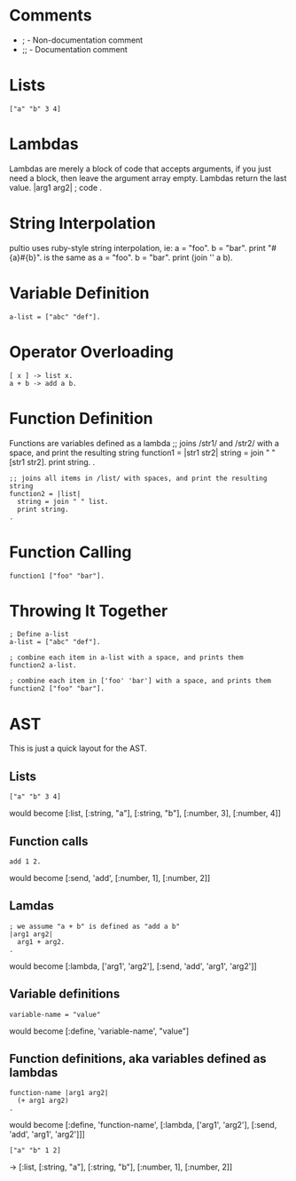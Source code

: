 Comments
========
* ;   -  Non-documentation comment
* ;;   -  Documentation comment

Lists
=====
    ["a" "b" 3 4]

Lambdas
=======
Lambdas are merely a block of code that accepts arguments, if you just need a block, then leave the argument array empty.
Lambdas return the last value.
    |arg1 arg2|
      ; code
    .


String Interpolation
====================
pultio uses ruby-style string interpolation, ie:
    a = "foo".
    b = "bar".
    print "#{a}#{b}".
is the same as
    a = "foo".
    b = "bar".
    print (join '' a b).

Variable Definition
===================
    a-list = ["abc" "def"].

Operator Overloading
====================
    [ x ] -> list x.
    a + b -> add a b.

Function Definition
===================
Functions are variables defined as a lambda
    ;; joins /str1/ and /str2/ with a space, and print the resulting string
    function1 = |str1 str2|
      string = join " " [str1 str2].
      print string.
    .

    ;; joins all items in /list/ with spaces, and print the resulting string
    function2 = |list|
      string = join " " list.
      print string.
    .

Function Calling
================
    function1 ["foo" "bar"].


Throwing It Together
====================
    ; Define a-list
    a-list = ["abc" "def"].
    
    ; combine each item in a-list with a space, and prints them
    function2 a-list.
    
    ; combine each item in ['foo' 'bar'] with a space, and prints them
    function2 ["foo" "bar"].

AST
===
This is just a quick layout for the AST.

## Lists ##
    ["a" "b" 3 4]
would become
    [:list,
      [:string, "a"],
      [:string, "b"],
      [:number, 3],
      [:number, 4]]

## Function calls ##
    add 1 2.
would become
    [:send, 'add', [:number, 1],
                   [:number, 2]]

## Lamdas ##
    ; we assume "a + b" is defined as "add a b"
    |arg1 arg2|
      arg1 + arg2.
    .
would become
    [:lambda, ['arg1', 'arg2'], [:send, 'add', 'arg1', 'arg2']]

## Variable definitions ##
    variable-name = "value"
would become
    [:define, 'variable-name', "value"]

## Function definitions, aka variables defined as lambdas ##
    function-name |arg1 arg2|
      (+ arg1 arg2)
    .
would become
    [:define, 'function-name',
      [:lambda, ['arg1', 'arg2'],
         [:send, 'add', 'arg1', 'arg2']]]


    ["a" "b" 1 2]
->
    [:list,
      [:string, "a"],
      [:string, "b"],
      [:number, 1],
      [:number, 2]]
